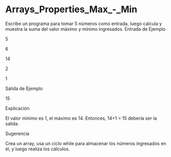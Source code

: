 # Arrays_Properties_Max_-_Min
Escribe un programa para tomar 5 números como entrada, luego calcula y muestra la suma del valor máximo y mínimo ingresados.
Entrada de Ejemplo

5

6

14

2

1

Salida de Ejemplo

15

Explicación

El valor mínimo es 1, el máximo es 14. Entonces, 14+1 = 15 debería ser la salida.

Sugerencia

Crea un array, usa un ciclo while para almacenar los números ingresados en él, y luego realiza los cálculos.
